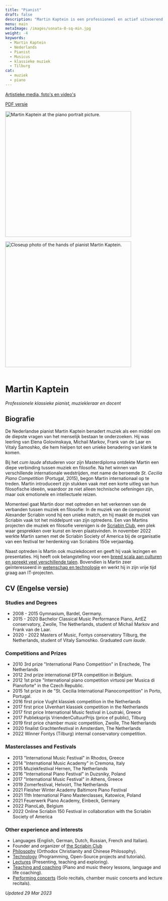 ```yaml
---
title: "Pianist"
draft: false
description: "Martin Kaptein is een professioneel en actief uitvoerend pianist en docent, momenteel gevestigd in Nederland. Hij heeft een zeer breed palet aan interesses waaronder de liefde voor filosofie."
menu: main
metaImage: /images/sonata-8-sq-min.jpg
weight: -4
keywords:
  - Martin Kaptein
  - Nederlands
  - Pianist
  - Musicus
  - klassieke muziek
  - Tilburg
cat:
  - muziek
  - piano
---
```


[Artistieke media, foto's en video's](/media/)

[PDF versie](bio-cv_nl.pdf)

<img style="display:inline-block; margin-right: 1em; margin-bottom: 1em;" alt="Martin Kaptein at the piano portrait picture." src="/images/Martin-Kaptein-reading-artistic-sq-min.jpg" width="400" height="400"/>
<img style="display:inline-block; margin-bottom: 1em;" alt="Closeup photo of the hands of pianist Martin Kaptein." src="/images/sonata-8-sq-min.jpg" width="400" height="400" />

<!-- Add below to PDF version -->

# Martin Kaptein

*Professionele klassieke pianist, muziekleraar en docent*

## Biografie

De Nederlandse pianist Martin Kaptein benadert muziek als een middel om de diepste vragen van het menselijk bestaan te onderzoeken.
Hij was leerling van Elena Golovinskaya, Michail Markov, Frank van de Laar en Vitaly Samoshko, die hem hielpen tot een unieke benadering van klank te komen.

Bij het *cum laude* afstuderen voor zijn Masterdiploma ontdekte Martin een diepe verbinding tussen muziek en filosofie.
Na het winnen van verschillende internationale wedstrijden, met name de beroemde *St. Cecilia Piano Competition* (Portugal, 2015), begon Martin internationaal op te treden. 
Martin introduceert zijn stukken vaak met een korte uitleg van hun filosofische ideeën, waardoor ze niet alleen technische oefeningen zijn, maar ook emotionele en intellectuele reizen.

Momenteel gaat Martin door met optreden en het verkennen van de verbanden tussen muziek en filosofie:
In de muziek van de componist Alexander Scriabin vond hij een unieke match, en hij maakt de muziek van Scriabin vaak tot het middelpunt van zijn optredens.
Een van Martins projecten die muziek en filosofie verenigen is de [Scriabin Club](https://scriabinclub.com/), een plek waar gesprekken over kunst en leven plaatsvinden.
In november 2022 werkte Martin samen met de Scriabin Society of America bij de organisatie van een festival ter herdenking van Scriabins 150e verjaardag.

Naast optreden is Martin ook muziekdocent en geeft hij vaak lezingen en presentaties.
Hij heeft ook belangstelling voor een [breed scala aan culturen en spreekt veel verschillende talen](https://martinkaptein.com/books/).
Bovendien is Martin zeer geïnteresseerd in [wetenschap en technologie](https://martinkaptein.com/tech/) en werkt hij in zijn vrije tijd graag aan IT-projecten.

## CV (Engelse versie)

### Studies and Degrees

- 2008 - 2015 Gymnasium, Bardel, Germany.
- 2015 - 2020 Bachelor Classical Music Performance Piano, ArtEZ conservatory, Zwolle, The Netherlands, student of Michail Markov and Frank van de Laar.
- 2020 - 2022 Masters of Music, Fontys conservatory Tilburg, the Netherlands, student of Vitaly Samoshko. Graduated *cum laude*.

### Competitions and Prizes

- 2010 3rd prize "International Piano Competition" in Enschede, The Netherlands
- 2012 2nd prize international EPTA competition in Belgium. 
- 2012 1st prize "International piano competition virtuosi per Musica di Pianoforte" in the Czech Republic.
- 2015 1st prize in de "St. Cecilia International Pianocompetition" in Porto, Portugal. 
- 2016 first price Vught klassiek competition in the Netherlands
- 2017 first price Ulvenhart klassiek competition in the Netherlands
- 2017 first price International Music festival in Loutraki, Greece
- 2017 Publieksprijs VriendenCultuurPrijs (price of public), Tilburg
- 2019 first price chamber music competition, Zwolle, The Netherlands
- 2020 finalist Grachtenfestival in Amsterdam, The Netherlands
- 2022 Winner Fontys (Tilburg) internal conservatory competition.

### Masterclasses and Festivals

- 2013 "International Music Festival" in Rhodos, Greece
- 2014 "International Music Academy" in Cremona, Italy 
- 2015 Muziekfestival Hernen, The Netherlands
- 2016 "International Piano Festival" in Duzsniky, Poland
- 2017 "International Music Festival" in Athens, Greece
- 2019 Zomerfestival, Helvoirt, The Netherlands
- 2021 Fleisher Winter Academy Baltimore Piano Festival
- 2021 11th International Piano Masterclasses, Katowice, Poland
- 2021 Feuerwerk Piano Academy, Einbeck, Germany
- 2022 PianoLab, Belgium
- 2022 Online Scriabin 150 Festival in collaboration with the Scriabin Society of America

### Other experience and interests

- Languages (English, German, Dutch, Russian, French and Italian).
- Founder and organizer of [the Scriabin Club](https://scriabinclub.com/)
- [Philosophy](https://martinkaptein.com/books/) (Orthodox Christianity and Chinese Philosophy).
- [Technology](https://martinkaptein.com/tech/) (Programming, Open-Source projects and tutorials).
- [Lectures](https://youtube.com/playlist?list=PLJHAmFz9mLV9GxR_I8Z4lN9T3A9A3b_bU) (Presenting, teaching and exploring).
- [Teaching and coaching](https://martinkaptein.com/lessons/) (Piano and music theory lessons, language and life coaching).
- [Performing concerts](https://martinkaptein.com/news/) (Solo recitals, chamber music concerts and lecture recitals).

*Updated 29 Mar 2023*
